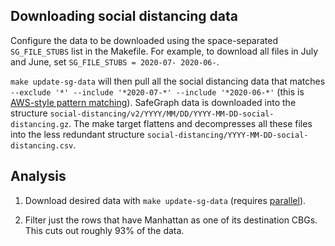 ## Downloading social distancing data

Configure the data to be downloaded using the space-separated `SG_FILE_STUBS` list in the Makefile. For example, to download all files in July and June, set `SG_FILE_STUBS = 2020-07- 2020-06-`.

`make update-sg-data` will then pull all the social distancing data that matches `--exclude '*' --include '*2020-07-*' --include '*2020-06-*'` (this is [AWS-style pattern matching](https://docs.aws.amazon.com/cli/latest/reference/s3/index.html#use-of-exclude-and-include-filters)). SafeGraph data is downloaded into the structure `social-distancing/v2/YYYY/MM/DD/YYYY-MM-DD-social-distancing.gz`. The make target flattens and decompresses all these files into the less redundant structure `social-distancing/YYYY-MM-DD-social-distancing.csv`.

## Analysis

1. Download desired data with `make update-sg-data` (requires [parallel](https://github.com/spundhir/PARE/issues/4)).

2. Filter just the rows that have Manhattan as one of its destination CBGs. This cuts out roughly 93% of the data.